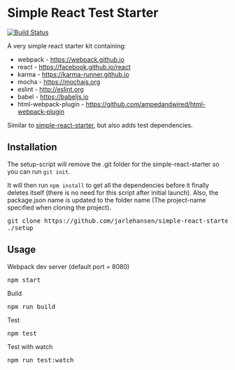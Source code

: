 # Simple React Test Starter

[![Build Status](https://travis-ci.org/jarlehansen/simple-react-test-starter.svg?branch=master)](https://travis-ci.org/jarlehansen/simple-react-test-starter)

A very simple react starter kit containing:
* webpack - https://webpack.github.io
* react - https://facebook.github.io/react
* karma - https://karma-runner.github.io
* mocha - https://mochajs.org
* eslint - http://eslint.org
* babel - https://babeljs.io
* html-webpack-plugin - https://github.com/ampedandwired/html-webpack-plugin

Similar to [simple-react-starter](https://github.com/jarlehansen/simple-react-starter), but also adds test dependencies.

## Installation
The setup-script will remove the .git folder for the simple-react-starter so you can run `git init`.

It will then run `npm install` to get all the dependencies before it finally deletes itself (there is no need for this script after initial launch). Also, the package.json name is updated to the folder name (The project-name specified when cloning the project).

<pre>
git clone https://github.com/jarlehansen/simple-react-starter.git <i>project-name</i>
./setup
</pre>

## Usage
Webpack dev server (default port = 8080)
<pre>
npm start
</pre>

Build
<pre>
npm run build
</pre>

Test
<pre>
npm test
</pre>

Test with watch
<pre>
npm run test:watch
</pre>

